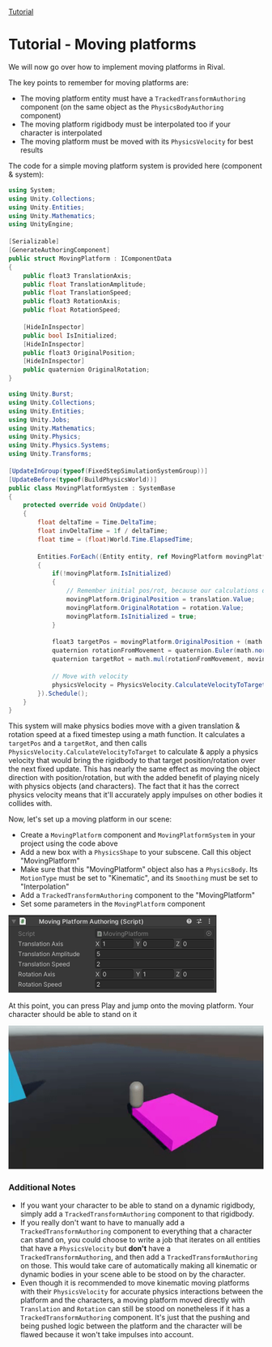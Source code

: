 
[Tutorial](../tutorial.md)

# Tutorial - Moving platforms

We will now go over how to implement moving platforms in Rival. 

The key points to remember for moving platforms are:
* The moving platform entity must have a `TrackedTransformAuthoring` component (on the same object as the `PhysicsBodyAuthoring` component)
* The moving platform rigidbody must be interpolated too if your character is interpolated
* The moving platform must be moved with its `PhysicsVelocity` for best results

The code for a simple moving platform system is provided here (component & system):

```cs
using System;
using Unity.Collections;
using Unity.Entities;
using Unity.Mathematics;
using UnityEngine;

[Serializable]
[GenerateAuthoringComponent]
public struct MovingPlatform : IComponentData
{
    public float3 TranslationAxis;
    public float TranslationAmplitude;
    public float TranslationSpeed;
    public float3 RotationAxis;
    public float RotationSpeed;

    [HideInInspector]
    public bool IsInitialized;
    [HideInInspector]
    public float3 OriginalPosition;
    [HideInInspector]
    public quaternion OriginalRotation;
}
```

```cs
using Unity.Burst;
using Unity.Collections;
using Unity.Entities;
using Unity.Jobs;
using Unity.Mathematics;
using Unity.Physics;
using Unity.Physics.Systems;
using Unity.Transforms;

[UpdateInGroup(typeof(FixedStepSimulationSystemGroup))]
[UpdateBefore(typeof(BuildPhysicsWorld))]
public class MovingPlatformSystem : SystemBase
{
    protected override void OnUpdate()
    {
        float deltaTime = Time.DeltaTime;
        float invDeltaTime = 1f / deltaTime;
        float time = (float)World.Time.ElapsedTime;

        Entities.ForEach((Entity entity, ref MovingPlatform movingPlatform, ref PhysicsVelocity physicsVelocity, in PhysicsMass physicsMass, in Translation translation, in Rotation rotation) =>
        {
            if(!movingPlatform.IsInitialized)
            {
                // Remember initial pos/rot, because our calculations depend on them
                movingPlatform.OriginalPosition = translation.Value;
                movingPlatform.OriginalRotation = rotation.Value;
                movingPlatform.IsInitialized = true;
            }

            float3 targetPos = movingPlatform.OriginalPosition + (math.normalizesafe(movingPlatform.TranslationAxis) * math.sin(time * movingPlatform.TranslationSpeed) * movingPlatform.TranslationAmplitude);
            quaternion rotationFromMovement = quaternion.Euler(math.normalizesafe(movingPlatform.RotationAxis) * movingPlatform.RotationSpeed * time);
            quaternion targetRot = math.mul(rotationFromMovement, movingPlatform.OriginalRotation);

            // Move with velocity
            physicsVelocity = PhysicsVelocity.CalculateVelocityToTarget(in physicsMass, in translation, in rotation, new RigidTransform(targetRot, targetPos), invDeltaTime);
        }).Schedule();
    }
}

```

This system will make physics bodies move with a given translation & rotation speed at a fixed timestep using a math function. It calculates a `targetPos` and a `targetRot`, and then calls `PhysicsVelocity.CalculateVelocityToTarget` to calculate & apply a physics velocity that would bring the rigidbody to that target position/rotation over the next fixed update. This has nearly the same effect as moving the object direction with position/rotation, but with the added benefit of playing nicely with physics objects (and characters). The fact that it has the correct physics velocity means that it'll accurately apply impulses on other bodies it collides with.

Now, let's set up a moving platform in our scene:
* Create a `MovingPlatform` component and `MovingPlatformSystem` in your project using the code above
* Add a new box with a `PhysicsShape` to your subscene. Call this object "MovingPlatform"
* Make sure that this "MovingPlatform" object also has a `PhysicsBody`. Its `MotionType` must be set to "Kinematic", and its `Smoothing` must be set to "Interpolation"
* Add a `TrackedTransformAuthoring` component to the "MovingPlatform"
* Set some parameters in the `MovingPlatform` component

![](../Images/tutorial_movingplatform_params.png)

At this point, you can press Play and jump onto the moving platform. Your character should be able to stand on it

![](../Images/tutorial_movingplatform_result.gif)

### Additional Notes
* If you want your character to be able to stand on a dynamic rigidbody, simply add a `TrackedTransformAuthoring` component to that rigidbody.
* If you really don't want to have to manually add a `TrackedTransformAuthoring` component to everything that a character can stand on, you could choose to write a job that iterates on all entities that have a `PhysicsVelocity` but **don't** have a `TrackedTransformAuthoring`, and then add a `TrackedTransformAuthoring` on those. This would take care of automatically making all kinematic or dynamic bodies in your scene able to be stood on by the character.
* Even though it is recommended to move kinematic moving platforms with their `PhysicsVelocity` for accurate physics interactions between the platform and the characters, a moving platform moved directly with `Translation` and `Rotation` can still be stood on nonetheless if it has a `TrackedTransformAuthoring` component. It's just that the pushing and being pushed logic between the platform and the character will be flawed because it won't take impulses into account.

